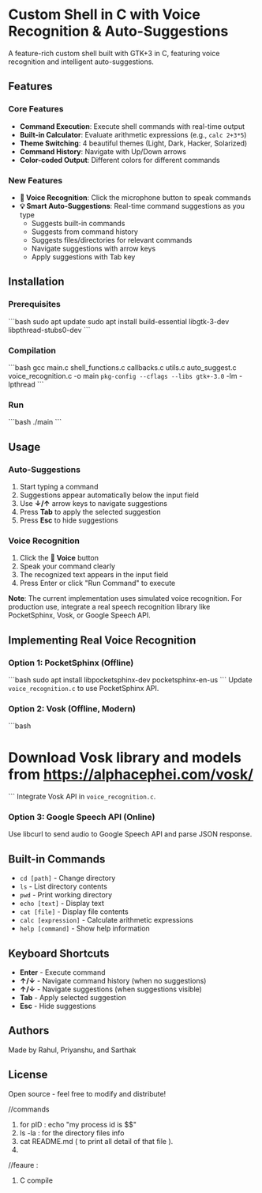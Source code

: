 # Custom Shell in C with Voice Recognition & Auto-Suggestions

A feature-rich custom shell built with GTK+3 in C, featuring voice recognition and intelligent auto-suggestions.

## Features

### Core Features
- **Command Execution**: Execute shell commands with real-time output
- **Built-in Calculator**: Evaluate arithmetic expressions (e.g., `calc 2+3*5`)
- **Theme Switching**: 4 beautiful themes (Light, Dark, Hacker, Solarized)
- **Command History**: Navigate with Up/Down arrows
- **Color-coded Output**: Different colors for different commands

### New Features
- **🎤 Voice Recognition**: Click the microphone button to speak commands
- **💡 Smart Auto-Suggestions**: Real-time command suggestions as you type
  - Suggests built-in commands
  - Suggests from command history
  - Suggests files/directories for relevant commands
  - Navigate suggestions with arrow keys
  - Apply suggestions with Tab key

## Installation

### Prerequisites
\`\`\`bash
sudo apt update
sudo apt install build-essential libgtk-3-dev libpthread-stubs0-dev
\`\`\`

### Compilation
\`\`\`bash
gcc main.c shell_functions.c callbacks.c utils.c auto_suggest.c voice_recognition.c -o main `pkg-config --cflags --libs gtk+-3.0` -lm -lpthread
\`\`\`

### Run
\`\`\`bash
./main
\`\`\`

## Usage

### Auto-Suggestions
1. Start typing a command
2. Suggestions appear automatically below the input field
3. Use **↓/↑** arrow keys to navigate suggestions
4. Press **Tab** to apply the selected suggestion
5. Press **Esc** to hide suggestions

### Voice Recognition
1. Click the **🎤 Voice** button
2. Speak your command clearly
3. The recognized text appears in the input field
4. Press Enter or click "Run Command" to execute

**Note**: The current implementation uses simulated voice recognition. For production use, integrate a real speech recognition library like PocketSphinx, Vosk, or Google Speech API.

## Implementing Real Voice Recognition

### Option 1: PocketSphinx (Offline)
\`\`\`bash
sudo apt install libpocketsphinx-dev pocketsphinx-en-us
\`\`\`
Update `voice_recognition.c` to use PocketSphinx API.

### Option 2: Vosk (Offline, Modern)
\`\`\`bash
# Download Vosk library and models from https://alphacephei.com/vosk/
\`\`\`
Integrate Vosk API in `voice_recognition.c`.

### Option 3: Google Speech API (Online)
Use libcurl to send audio to Google Speech API and parse JSON response.

## Built-in Commands
- `cd [path]` - Change directory
- `ls` - List directory contents
- `pwd` - Print working directory
- `echo [text]` - Display text
- `cat [file]` - Display file contents
- `calc [expression]` - Calculate arithmetic expressions
- `help [command]` - Show help information

## Keyboard Shortcuts
- **Enter** - Execute command
- **↑/↓** - Navigate command history (when no suggestions)
- **↑/↓** - Navigate suggestions (when suggestions visible)
- **Tab** - Apply selected suggestion
- **Esc** - Hide suggestions

## Authors
Made by Rahul, Priyanshu, and Sarthak

## License
Open source - feel free to modify and distribute!



//commands
1) for pID : echo "my process id is $$"
2) ls -la : for the directory files info 
3) cat README.md  ( to print all detail of that file ). 
4) 


//feaure : 
1) C compile 